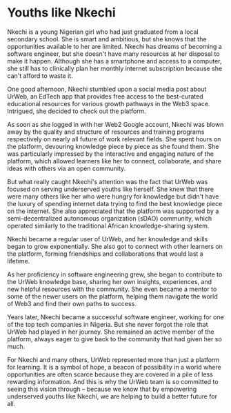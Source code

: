 # Youths like Nkechi

Nkechi is a young Nigerian girl who had just graduated from a local secondary school. She is smart and ambitious, but she knows that the opportunities available to her are limited. Nkechi has dreams of becoming a software engineer, but she doesn't have many resources at her disposal to make it happen. Although she has a smartphone and access to a computer, she still has to clinically plan her monthly internet subscription because she can't afford to waste it.

One good afternoon, Nkechi stumbled upon a social media post about UrWeb, an EdTech app that provides free access to the best-curated educational resources for various growth pathways in the Web3 space. Intrigued, she decided to check out the platform.

As soon as she logged in with her Web2 Google account, Nkechi was blown away by the quality and structure of resources and training programs respectively on nearly all future of work relevant fields. She spent hours on the platform, devouring knowledge piece by piece as she found them. She was particularly impressed by the interactive and engaging nature of the platform, which allowed learners like her to connect, collaborate, and share ideas with others via an open community.

But what really caught Nkechi's attention was the fact that UrWeb was focused on serving underserved youths like herself. She knew that there were many others like her who were hungry for knowledge but didn't have the luxury of spending internet data trying to find the best knowledge piece on the internet. She also appreciated that the platform was supported by a semi-decentralized autonomous organization (sDAO) community, which operated similarly to the traditional African knowledge-sharing system.

Nkechi became a regular user of UrWeb, and her knowledge and skills began to grow exponentially. She also got to connect with other learners on the platform, forming friendships and collaborations that would last a lifetime.

As her proficiency in software engineering grew, she began to contribute to the UrWeb knowledge base, sharing her own insights, experiences, and new helpful resources with the community. She even became a mentor to some of the newer users on the platform, helping them navigate the world of Web3 and find their own paths to success.

Years later, Nkechi became a successful software engineer, working for one of the top tech companies in Nigeria. But she never forgot the role that UrWeb had played in her journey. She remained an active member of the platform, always eager to give back to the community that had given her so much.

For Nkechi and many others, UrWeb represented more than just a platform for learning. It is a symbol of hope, a beacon of possibility in a world where opportunities are often scarce because they are covered in a pile of less rewarding information. And this is why the UrWeb team is so committed to seeing this vision through – because we know that by empowering underserved youths like Nkechi, we are helping to build a better future for all.
